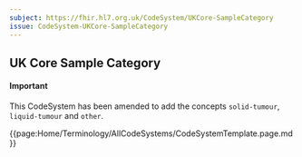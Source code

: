 ```yaml
---
subject: https://fhir.hl7.org.uk/CodeSystem/UKCore-SampleCategory
issue: CodeSystem-UKCore-SampleCategory
---
```

## UK Core Sample Category

<div id="newAsset" markdown="span" class="alert alert-success" role="alert"><h4><i class="fa fa-star"></i> Important</h4> This CodeSystem has been amended to add the concepts <code>solid-tumour</code>, <code>liquid-tumour</code> and <code>other</code>. </div>

{{page:Home/Terminology/AllCodeSystems/CodeSystemTemplate.page.md}}